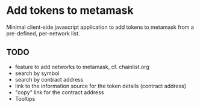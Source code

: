 # Add tokens to metamask

Minimal client-side javascript application to add tokens to metamask from a
pre-defined, per-network list.

## TODO

* feature to add networks to metamask, cf. chainlist.org
* search by symbol
* search by contract address
* link to the information source for the token details (contract address)
* "copy" link for the contract address
* Tooltips
